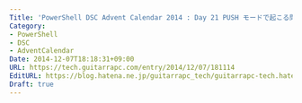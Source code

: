 ```yaml
---
Title: 'PowerShell DSC Advent Calendar 2014 : Day 21 PUSH モードで起こる問題点'
Category:
- PowerShell
- DSC
- AdventCalendar
Date: 2014-12-07T18:18:31+09:00
URL: https://tech.guitarrapc.com/entry/2014/12/07/181114
EditURL: https://blog.hatena.ne.jp/guitarrapc_tech/guitarrapc-tech.hatenablog.com/atom/entry/8454420450076387642
Draft: true
---
```


